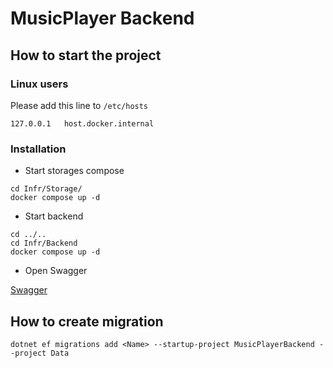 # MusicPlayer Backend

## How to start the project

### Linux users

Please add this line to `/etc/hosts`

```shell
127.0.0.1   host.docker.internal
```

### Installation

* Start storages compose

```shell
cd Infr/Storage/
docker compose up -d
```

* Start backend

```shell
cd ../..
cd Infr/Backend
docker compose up -d
```

* Open Swagger

[Swagger](http://localhost:9780/swagger/index.html)

## How to create migration

```shell
dotnet ef migrations add <Name> --startup-project MusicPlayerBackend --project Data
```
